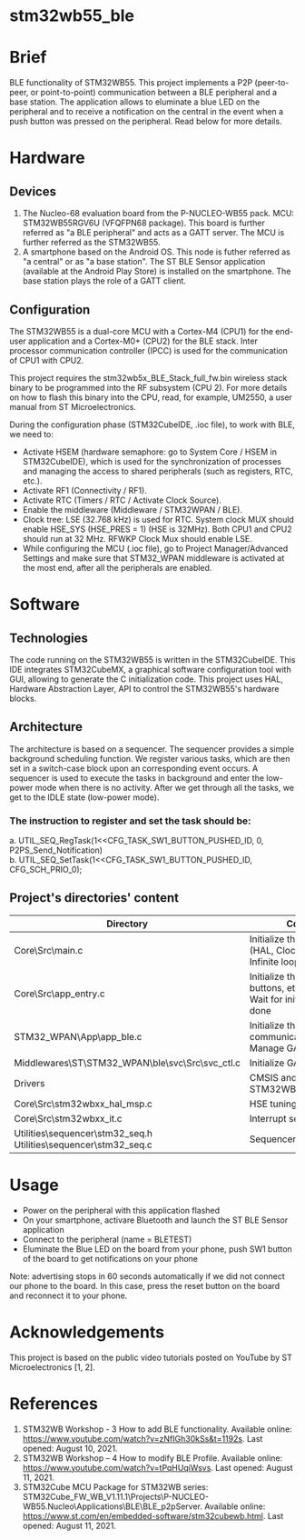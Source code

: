# stm32wb55_ble

# Brief
BLE functionality of STM32WB55. This project implements a P2P (peer-to-peer, or point-to-point) communication between a BLE peripheral and a base station. The application allows to eluminate a blue LED on the peripheral and to receive a notification on the central in the event when a push button was pressed on the peripheral. Read below for more details.

# Hardware
## Devices
1. The Nucleo-68 evaluation board from the P-NUCLEO-WB55 pack. MCU: STM32WB55RGV6U (VFQFPN68 package). This board is further referred as "a BLE peripheral" and acts as a GATT server. The MCU is further referred as the STM32WB55.
2. A smartphone based on the Android OS. This node is futher referred as "a central" or as "a base station". The ST BLE Sensor application (available at the Android Play Store) is installed on the smartphone. The base station plays the role of a GATT client.

## Configuration
The STM32WB55 is a dual-core MCU with a Cortex-M4 (CPU1) for the end-user application and a Cortex-M0+ (CPU2) for the BLE stack. Inter processor communication controller (IPCC) is used for the communication of CPU1 with CPU2. 

This project requires the stm32wb5x_BLE_Stack_full_fw.bin wireless stack binary to be programmed into the RF subsystem (CPU 2). For more details on how to flash this binary into the CPU, read, for example, UM2550, a user manual from ST Microelectronics.

During the configuration phase (STM32CubeIDE, .ioc file), to work with BLE, we need to:
* Activate HSEM (hardware semaphore: go to System Core / HSEM in STM32CubeIDE), which is used for the synchronization of processes and managing the access to shared peripherals (such as registers, RTC, etc.).
* Activate RF1 (Connectivity / RF1).
* Activate RTC (Timers / RTC / Activate Clock Source).
* Enable the middleware (Middleware / STM32WPAN / BLE).
* Clock tree: LSE (32.768 kHz) is used for RTC. System clock MUX should enable HSE_SYS (HSE_PRES = 1) (HSE is 32MHz). Both CPU1 and CPU2 should run at 32 MHz. RFWKP Clock Mux should enable LSE.
* While configuring the MCU (.ioc file), go to Project Manager/Advanced Settings and make sure that STM32_WPAN middleware is activated at the most end, after all the peripherals are enabled.

# Software
## Technologies
The code running on the STM32WB55 is written in the STM32CubeIDE. This IDE integrates STM32CubeMX, a graphical software configuration tool with GUI, allowing to generate the C initialization code. This project uses HAL, Hardware Abstraction Layer, API to control the STM32WB55's hardware blocks.

## Architecture
The architecture is based on a sequencer. The sequencer provides a simple background scheduling function. We register various tasks, which are then set in a switch-case block upon an corresponding event occurs. A sequencer is used to execute the tasks in background and enter the low-power mode when there is no activity. After we get through all the tasks, we get to the IDLE state (low-power mode).

### The instruction to register and set the task should be:
a. UTIL_SEQ_RegTask(1<<CFG_TASK_SW1_BUTTON_PUSHED_ID, 0, P2PS_Send_Notification)<br>
b. UTIL_SEQ_SetTask(1<<CFG_TASK_SW1_BUTTON_PUSHED_ID, CFG_SCH_PRIO_0);

## Project's directories' content 
Directory                                                            | Content
-------------------------------------------------------------------- | --------------------------------
Core\Src\main.c                                                      | Initialize the system (HAL, Clock, etc.)<br>Infinite loop for run mode
Core\Src\app_entry.c                                                 | Initialize the BSP (LEDs, buttons, etc.)<br>Wait for initialization done
STM32_WPAN\App\app_ble.c                                             | Initialize the BLE communications<br>Manage GAP events
Middlewares\ST\STM32_WPAN\ble\svc\Src\svc_ctl.c                      | Initialize GATT services
Drivers                                                              | CMSIS and STM32WBxx_HAL_Driver
Core\Src\stm32wbxx_hal_msp.c                                         | HSE tuning
Core\Src\stm32wbxx_it.c                                              | Interrupt service routines
Utilities\sequencer\stm32_seq.h<br>Utilities\sequencer\stm32_seq.c   | Sequencer

# Usage
* Power on the peripheral with this application flashed
* On your smartphone, activare Bluetooth and launch the ST BLE Sensor application
* Connect to the peripheral (name = BLETEST)
* Eluminate the Blue LED on the board from your phone, push SW1 button of the board to get notifications on your phone

Note: advertising stops in 60 seconds automatically if we did not connect our phone to the board. In this case, press the reset button on the board and reconnect it to your phone.

# Acknowledgements
This project is based on the public video tutorials posted on YouTube by ST Microelectronics [1, 2].

# References
1. STM32WB Workshop - 3 How to add BLE functionality. Available online: https://www.youtube.com/watch?v=zNfIGh30kSs&t=1192s. Last opened: August 10, 2021.
2. STM32WB Workshop – 4 How to modify BLE Profile. Available online: https://www.youtube.com/watch?v=tPqHUqiWsvs. Last opened: August 11, 2021.
3. STM32Cube MCU Package for STM32WB series: STM32Cube_FW_WB_V1.11.1\Projects\P-NUCLEO-WB55.Nucleo\Applications\BLE\BLE_p2pServer. Available online: https://www.st.com/en/embedded-software/stm32cubewb.html. Last opened: August 11, 2021.
